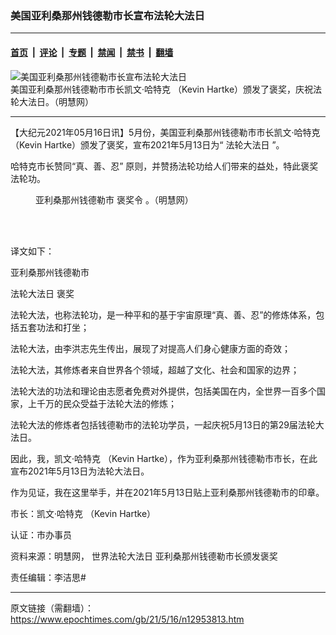 ### 美国亚利桑那州钱德勒市长宣布法轮大法日

---

#### [首页](../../../..?n12953813) &nbsp;|&nbsp; [评论](../../../../../epoch-comment?n12953813) &nbsp;|&nbsp; [专题](../../../../../epoch-special?n12953813) &nbsp;|&nbsp; [禁闻](../../../../../epoch-news?n12953813) &nbsp;|&nbsp; [禁书](../../../../../books?n12953813) &nbsp;|&nbsp; [翻墙](https://github.com/gfw-breaker/nogfw/blob/master/README.md?n12953813)


<div><img alt="美国亚利桑那州钱德勒市长宣布法轮大法日" class="attachment-djy_600_400 size-djy_600_400 wp-post-image" src="https://i.epochtimes.com/assets/uploads/2021/05/id12953840-649db2ffbf39c11fc4d97be01c559cf6-564x400.jpg"/>
<div class="caption">
 美国亚利桑那州钱德勒市市长凯文‧哈特克 （Kevin Hartke）颁发了褒奖，庆祝法轮大法日。（明慧网）
</div></div><hr/><div class="post_content" id="artbody" itemprop="articleBody">
 <!-- article content begin -->
 <p>
  【大纪元2021年05月16日讯】5月份，美国亚利桑那州钱德勒市市长凯文‧哈特克 （Kevin Hartke）颁发了褒奖，宣布2021年5月13日为“
  <ok href="https://www.epochtimes.com/gb/tag/%E6%B3%95%E8%BD%AE%E5%A4%A7%E6%B3%95%E6%97%A5.html">
   法轮大法日
  </ok>
  ”。
 </p>
 <p>
  哈特克市长赞同“真、善、忍” 原则，并赞扬法轮功给人们带来的益处，特此褒奖法轮功。
 </p>
 <figure aria-describedby="caption-attachment-12953825" class="wp-caption aligncenter" id="attachment_12953825" style="width: 332px">
  <ok href="https://i.epochtimes.com/assets/uploads/2021/05/id12953825-2021-5-14-arizona-chandler-recognize-falun-dafa-day.png" target="_blank">
   <img alt="" class="wp-image-12953825" src="https://i.epochtimes.com/assets/uploads/2021/05/id12953825-2021-5-14-arizona-chandler-recognize-falun-dafa-day-600x782.png"/>
  </ok>
  <br/><figcaption class="wp-caption-text" id="caption-attachment-12953825">
   亚利桑那州钱德勒市
   <ok href="https://www.epochtimes.com/gb/tag/%E8%A4%92%E5%A5%96%E4%BB%A4.html">
    褒奖令
   </ok>
   。（明慧网）
  </figcaption><br/>
 </figure><br/>
 <p>
  译文如下：
 </p>
 <div class="ar_articleContent" id="ar_bArticleContent">
  <p>
   亚利桑那州钱德勒市
  </p>
  <p>
   <ok href="https://www.epochtimes.com/gb/tag/%E6%B3%95%E8%BD%AE%E5%A4%A7%E6%B3%95%E6%97%A5.html">
    法轮大法日
   </ok>
   褒奖
  </p>
  <p>
   法轮大法，也称法轮功，是一种平和的基于宇宙原理“真、善、忍”的修炼体系，包括五套功法和打坐；
  </p>
  <p>
   法轮大法，由李洪志先生传出，展现了对提高人们身心健康方面的奇效；
  </p>
  <p>
   法轮大法，其修炼者来自世界各个领域，超越了文化、社会和国家的边界；
  </p>
  <p>
   法轮大法的功法和理论由志愿者免费对外提供，包括美国在内，全世界一百多个国家，上千万的民众受益于法轮大法的修炼；
  </p>
  <p>
   法轮大法的修炼者包括钱德勒市的法轮功学员，一起庆祝5月13日的第29届法轮大法日。
  </p>
  <p>
   因此，我，凯文‧哈特克 （Kevin Hartke），作为亚利桑那州钱德勒市市长，在此宣布2021年5月13日为法轮大法日。
  </p>
  <p>
   作为见证，我在这里举手，并在2021年5月13日贴上亚利桑那州钱德勒市的印章。
  </p>
  <p>
   市长：凯文‧哈特克 （Kevin Hartke）
  </p>
  <p>
   认证：市办事员
  </p>
  <p>
   资料来源：明慧网，
   <ok href="http://big5.minghui.org/mh/articles/2021/5/15/%E4%B8%96%E7%95%8C%E6%B3%95%E8%BC%AA%E5%A4%A7%E6%B3%95%E6%97%A5-%E4%BA%9E%E5%88%A9%E6%A1%91%E9%82%A3%E5%B7%9E%E9%8C%A2%E5%BE%B7%E5%8B%92%E5%B8%82%E9%95%B7%E9%A0%92%E7%99%BC%E8%A4%92%E7%8D%8E-425702.html">
    世界法轮大法日 亚利桑那州钱德勒市长颁发褒奖
   </ok>
  </p>
  <p>
   责任编辑：李洁思#
  </p>
 </div>
 <!-- article content end -->
 <div id="below_article_ad">
 </div>
</div>


---

原文链接（需翻墙）：https://www.epochtimes.com/gb/21/5/16/n12953813.htm
